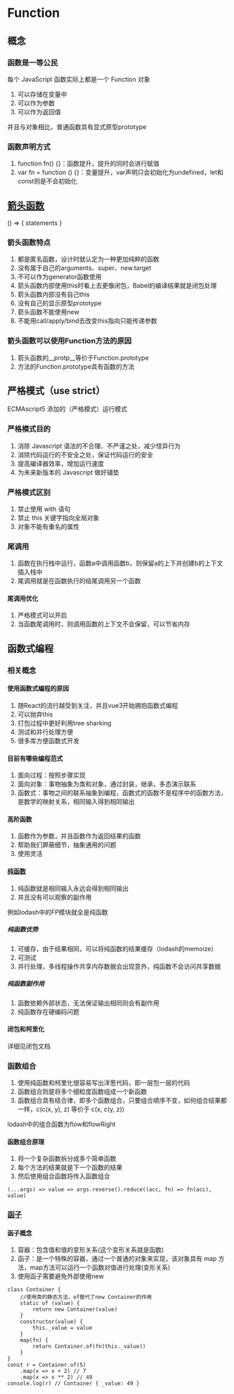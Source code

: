 # Function

## 概念

### 函数是一等公民

每个 JavaScript 函数实际上都是一个 Function 对象
1. 可以存储在变量中
2. 可以作为参数
3. 可以作为返回值

并且与对象相比，普通函数具有显式原型prototype

### 函数声明方式

1. function fn() {}：函数提升，提升的同时会进行赋值
2. var fn = function () {}：变量提升，var声明只会初始化为undefined，let和const则是不会初始化

## [箭头函数](https://developer.mozilla.org/zh-CN/docs/Web/JavaScript/Reference/Functions/Arrow_functions)

() => { statements }

### 箭头函数特点

1. 都是匿名函数，设计时就认定为一种更加纯粹的函数
2. 没有属于自己的arguments、super、new.target
3. 不可以作为generator函数使用
4. 箭头函数内部使用this时看上去更像闭包，Babel的编译结果就是闭包处理
5. 箭头函数内部没有自己this
6. 没有自己的显示原型prototype
7. 箭头函数不能使用new
8. 不能用call/apply/bind去改变this指向只能传递参数

### 箭头函数可以使用Function方法的原因

1. 箭头函数的__protp__等价于Function.prototype
2. 方法的Function.prototype具有函数的方法

## 严格模式（use strict）

ECMAscript5 添加的（严格模式）运行模式

### 严格模式目的

1. 消除 Javascript 语法的不合理、不严谨之处，减少怪异行为
2. 消除代码运行的不安全之处，保证代码运行的安全
3. 提高编译器效率，增加运行速度
4. 为未来新版本的 Javascript 做好铺垫

### 严格模式区别

1. 禁止使用 with 语句
2. 禁止 this 关键字指向全局对象
3. 对象不能有重名的属性

### 尾调用

1. 函数在执行栈中运行，函数a中调用函数b，则保留a的上下并创建b的上下文插入栈中
2. 尾调用就是在函数执行的结尾调用另一个函数

#### 尾调用优化

1. 严格模式可以开启
2. 当函数尾调用时，则调用函数的上下文不会保留，可以节省内存

## 函数式编程

### 相关概念

#### 使用函数式编程的原因

1. 随React的流行越受到关注，并且vue3开始拥抱函数式编程
2. 可以抛弃this
3. 打包过程中更好利用tree sharking
4. 测试和并行处理方便
5. 很多库方便函数式开发

#### 目前有哪些编程范式

1. 面向过程：按照步骤实现
2. 面向对象：事物抽象为类和对象，通过封装，继承，多态演示联系
3. 函数式：事物之间的联系抽象到编程，函数式的函数不是程序中的函数方法，是数学的映射关系，相同输入得到相同输出

#### 高阶函数

1. 函数作为参数，并且函数作为返回结果的函数
1. 帮助我们屏蔽细节，抽象通用的问题
2. 使用灵活

#### [纯函数](https://cloud.tencent.com/developer/article/1857193?from=article.detail.1629653)

1. 纯函数就是相同输入永远会得到相同输出
2. 并且没有可以观察的副作用

例如lodash中的FP模块就全是纯函数

##### 纯函数优势

1. 可缓存，由于结果相同，可以将纯函数的结果缓存（lodash的memoize）
2. 可测试
3. 并行处理，多线程操作共享内存数据会出现意外，纯函数不会访问共享数据

##### 纯函数副作用

1. 函数依赖外部状态，无法保证输出相同则会有副作用
2. 纯函数存在硬编码问题

#### 闭包和柯里化

详细见闭包文档

### 函数组合

1. 使用纯函数和柯里化很容易写出洋葱代码，即一层包一层的代码
2. 函数组合则是将多个细粒度函数组成一个新函数
3. 函数组合具有结合律，即多个函数组合，只要组合顺序不变，如何组合结果都一样，c(c(x, y), z) 等价于 c(x, c(y, z))

lodash中的组合函数为flow和flowRight

#### 函数组合原理

1. 将一个复杂函数拆分成多个简单函数
2. 每个方法的结果就是下一个函数的结果
3. 然后使用组合函数将传入函数组合

```JS
(...args) => value => args.reverse().reduce((acc, fn) => fn(acc), value)
```

### [函子](https://segmentfault.com/a/1190000023744960)

#### 函子概念

1. 容器：包含值和值的变形关系(这个变形关系就是函数)
2. 函子：是一个特殊的容器，通过一个普通的对象来实现，该对象具有 map 方法，map方法可以运行一个函数对值进行处理(变形关系)
3. 使用函子需要避免外部使用new

```JS
class Container {
    //使用类的静态方法，of替代了new Container的作用
    static of (value) {
        return new Container(value)
    }
    constructor(value) {
        this._value = value
    }
    map(fn) {
        return Container.of(fn(this._value))
    }
}
const r = Container.of(5)
    .map(x => x + 2) // 7
    .map(x => x ** 2) // 49
console.log(r) // Container { _value: 49 }
```
